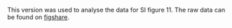 
This version was used to analyse the data for SI figure 11. The raw data can be found on [figshare]().
